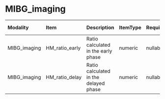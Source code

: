 # MIBG_imaging

| Modality     | Item           | Description                           | ItemType   | Required   | Values       |   Unnamed: 13 |
|:-------------|:---------------|:--------------------------------------|:-----------|:-----------|:-------------|--------------:|
| MIBG_imaging | HM_ratio_early | Ratio calculated in the early phase   | numeric    | nullable   | (y>0)&(y<10) |           nan |
| MIBG_imaging | HM_ratio_delay | Ratio calculated in the delayed phase | numeric    | nullable   | (y>0)&(y<10) |           nan |